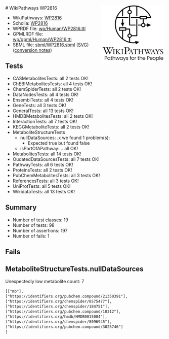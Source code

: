 <img style="float: right; width: 200px" src="../logo.png" />
# WikiPathways WP2816

* WikiPathways: [WP2816](https://identifiers.org/wikipathways:WP2816)
* Scholia: [WP2816](https://scholia.toolforge.org/wikipathways/WP2816)
* WPRDF file: [wp/Human/WP2816.ttl](../wp/Human/WP2816.ttl)
* GPMLRDF file: [wp/gpml/Human/WP2816.ttl](../wp/gpml/Human/WP2816.ttl)
* SBML file: [sbml/WP2816.sbml](../sbml/WP2816.sbml) ([SVG](../sbml/WP2816.svg)) ([conversion notes](../sbml/WP2816.txt))

## Tests
* CASMetabolitesTests: all 2 tests OK!
* ChEBIMetabolitesTests: all 4 tests OK!
* ChemSpiderTests: all 2 tests OK!
* DataNodesTests: all 4 tests OK!
* EnsemblTests: all 4 tests OK!
* GeneTests: all 3 tests OK!
* GeneralTests: all 13 tests OK!
* HMDBMetabolitesTests: all 2 tests OK!
* InteractionTests: all 7 tests OK!
* KEGGMetaboliteTests: all 2 tests OK!
* MetaboliteStructureTests
    * nullDataSources: .x we found 1 problem(s):
        * Expected true but found false
    * isPartOfAPathway: .. all OK!
* MetabolitesTests: all 14 tests OK!
* OudatedDataSourcesTests: all 7 tests OK!
* PathwayTests: all 6 tests OK!
* ProteinsTests: all 2 tests OK!
* PubChemMetabolitesTests: all 3 tests OK!
* ReferencesTests: all 3 tests OK!
* UniProtTests: all 5 tests OK!
* WikidataTests: all 13 tests OK!


## Summary

* Number of test classes: 19
* Number of tests: 98
* Number of assertions: 197
* Number of fails: 1

## Fails

<a name="d325af8d" />

## MetaboliteStructureTests.nullDataSources

Unexpectedly low metabolite count: 7
```
[["mb"],
["https://identifiers.org/pubchem.compound/21350391"],
["https://identifiers.org/chemspider/8575477"],
["https://identifiers.org/chemspider/184751"],
["https://identifiers.org/pubchem.compound/10312"],
["https://identifiers.org/hmdb/HMDB0015084"],
["https://identifiers.org/chemspider/8096945"],
["https://identifiers.org/pubchem.compound/3025746"]
]
```

